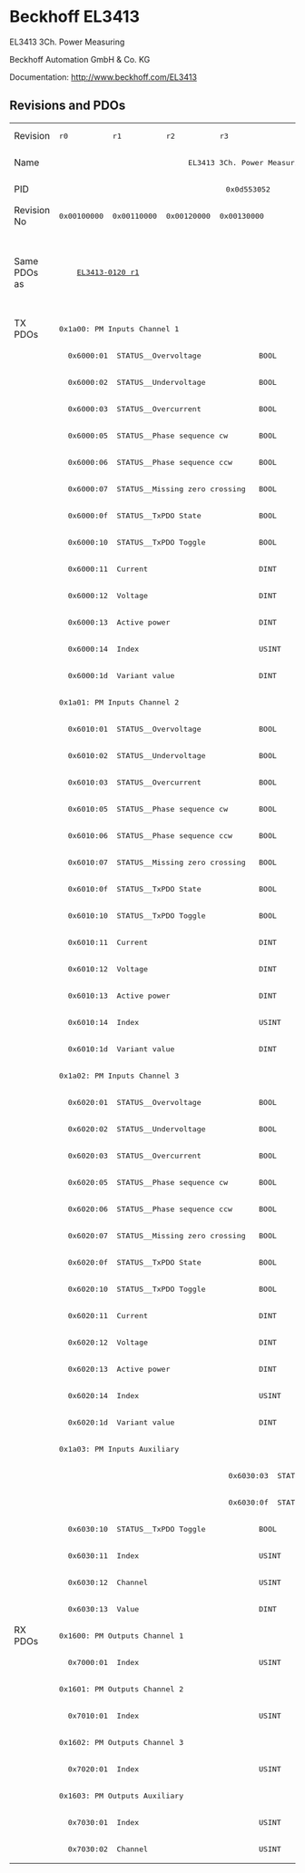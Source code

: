 # Beckhoff EL3413

EL3413 3Ch. Power Measuring

Beckhoff Automation GmbH & Co. KG

Documentation: <a href="http://www.beckhoff.com/EL3413">http://www.beckhoff.com/EL3413</a>

## Revisions and PDOs
<table>
<tr >
<td class="first">Revision</td>
<td ><pre>r0</pre></td>
<td ><pre>r1</pre></td>
<td ><pre>r2</pre></td>
<td ><pre>r3</pre></td>
<td ><pre>r4</pre></td>
</tr>
<tr >
<td class="first">Name</td>
<td  colspan=5 align="center"><pre>EL3413 3Ch. Power Measuring</pre></td>
</tr>
<tr >
<td class="first">PID</td>
<td  colspan=5 align="center"><pre>0x0d553052</pre></td>
</tr>
<tr >
<td class="first">Revision No</td>
<td ><pre>0x00100000</pre></td>
<td ><pre>0x00110000</pre></td>
<td ><pre>0x00120000</pre></td>
<td ><pre>0x00130000</pre></td>
<td ><pre>0x00140000</pre></td>
</tr>
<tr >
<td class="first">Same PDOs as</td>
<td  colspan=2 align="center"><pre><a href="EL3413-0120">EL3413-0120 r1</a></pre></td>
<td ></td>
<td  colspan=2 align="center"><pre><a href="EL3413-0001">EL3413-0001 r0</a><br/><a href="EL3413-0001">EL3413-0001 r1</a><br/><a href="EL3413-0001">EL3413-0001 r2</a><br/><a href="EL3413-0120">EL3413-0120 r2</a><br/><a href="EL3413-0120">EL3413-0120 r3</a><br/><a href="EL3433">EL3433 r0</a><br/><a href="EL3433">EL3433 r1</a><br/><a href="EL3433">EL3433 r2</a></pre></td>
</tr>
<tr class="txpdo pdosection">
<td class="first" rowspan=49 valign=top>TX PDOs</td>
<td colspan=5 align="left"><pre>0x1a00: PM Inputs Channel 1</pre></td>
<td></td>
</tr>
<tr class="txpdo">
<td class="first" colspan=5 align="left"><pre>  0x6000:01  STATUS__Overvoltage             BOOL</pre></td>
</tr>
<tr class="txpdo">
<td class="first" colspan=5 align="left"><pre>  0x6000:02  STATUS__Undervoltage            BOOL</pre></td>
</tr>
<tr class="txpdo">
<td class="first" colspan=5 align="left"><pre>  0x6000:03  STATUS__Overcurrent             BOOL</pre></td>
</tr>
<tr class="txpdo">
<td class="first" colspan=5 align="left"><pre>  0x6000:05  STATUS__Phase sequence cw       BOOL</pre></td>
</tr>
<tr class="txpdo">
<td class="first" colspan=5 align="left"><pre>  0x6000:06  STATUS__Phase sequence ccw      BOOL</pre></td>
</tr>
<tr class="txpdo">
<td class="first" colspan=5 align="left"><pre>  0x6000:07  STATUS__Missing zero crossing   BOOL</pre></td>
</tr>
<tr class="txpdo">
<td class="first" colspan=5 align="left"><pre>  0x6000:0f  STATUS__TxPDO State             BOOL</pre></td>
</tr>
<tr class="txpdo">
<td class="first" colspan=5 align="left"><pre>  0x6000:10  STATUS__TxPDO Toggle            BOOL</pre></td>
</tr>
<tr class="txpdo">
<td class="first" colspan=5 align="left"><pre>  0x6000:11  Current                         DINT</pre></td>
</tr>
<tr class="txpdo">
<td class="first" colspan=5 align="left"><pre>  0x6000:12  Voltage                         DINT</pre></td>
</tr>
<tr class="txpdo">
<td class="first" colspan=5 align="left"><pre>  0x6000:13  Active power                    DINT</pre></td>
</tr>
<tr class="txpdo">
<td class="first" colspan=5 align="left"><pre>  0x6000:14  Index                           USINT</pre></td>
</tr>
<tr class="txpdo">
<td class="first" colspan=5 align="left"><pre>  0x6000:1d  Variant value                   DINT</pre></td>
</tr>
<tr class="txpdo pdosection">
<td class="first" colspan=5 align="left"><pre>0x1a01: PM Inputs Channel 2</pre></td>
</tr>
<tr class="txpdo">
<td class="first" colspan=5 align="left"><pre>  0x6010:01  STATUS__Overvoltage             BOOL</pre></td>
</tr>
<tr class="txpdo">
<td class="first" colspan=5 align="left"><pre>  0x6010:02  STATUS__Undervoltage            BOOL</pre></td>
</tr>
<tr class="txpdo">
<td class="first" colspan=5 align="left"><pre>  0x6010:03  STATUS__Overcurrent             BOOL</pre></td>
</tr>
<tr class="txpdo">
<td class="first" colspan=5 align="left"><pre>  0x6010:05  STATUS__Phase sequence cw       BOOL</pre></td>
</tr>
<tr class="txpdo">
<td class="first" colspan=5 align="left"><pre>  0x6010:06  STATUS__Phase sequence ccw      BOOL</pre></td>
</tr>
<tr class="txpdo">
<td class="first" colspan=5 align="left"><pre>  0x6010:07  STATUS__Missing zero crossing   BOOL</pre></td>
</tr>
<tr class="txpdo">
<td class="first" colspan=5 align="left"><pre>  0x6010:0f  STATUS__TxPDO State             BOOL</pre></td>
</tr>
<tr class="txpdo">
<td class="first" colspan=5 align="left"><pre>  0x6010:10  STATUS__TxPDO Toggle            BOOL</pre></td>
</tr>
<tr class="txpdo">
<td class="first" colspan=5 align="left"><pre>  0x6010:11  Current                         DINT</pre></td>
</tr>
<tr class="txpdo">
<td class="first" colspan=5 align="left"><pre>  0x6010:12  Voltage                         DINT</pre></td>
</tr>
<tr class="txpdo">
<td class="first" colspan=5 align="left"><pre>  0x6010:13  Active power                    DINT</pre></td>
</tr>
<tr class="txpdo">
<td class="first" colspan=5 align="left"><pre>  0x6010:14  Index                           USINT</pre></td>
</tr>
<tr class="txpdo">
<td class="first" colspan=5 align="left"><pre>  0x6010:1d  Variant value                   DINT</pre></td>
</tr>
<tr class="txpdo pdosection">
<td class="first" colspan=5 align="left"><pre>0x1a02: PM Inputs Channel 3</pre></td>
</tr>
<tr class="txpdo">
<td class="first" colspan=5 align="left"><pre>  0x6020:01  STATUS__Overvoltage             BOOL</pre></td>
</tr>
<tr class="txpdo">
<td class="first" colspan=5 align="left"><pre>  0x6020:02  STATUS__Undervoltage            BOOL</pre></td>
</tr>
<tr class="txpdo">
<td class="first" colspan=5 align="left"><pre>  0x6020:03  STATUS__Overcurrent             BOOL</pre></td>
</tr>
<tr class="txpdo">
<td class="first" colspan=5 align="left"><pre>  0x6020:05  STATUS__Phase sequence cw       BOOL</pre></td>
</tr>
<tr class="txpdo">
<td class="first" colspan=5 align="left"><pre>  0x6020:06  STATUS__Phase sequence ccw      BOOL</pre></td>
</tr>
<tr class="txpdo">
<td class="first" colspan=5 align="left"><pre>  0x6020:07  STATUS__Missing zero crossing   BOOL</pre></td>
</tr>
<tr class="txpdo">
<td class="first" colspan=5 align="left"><pre>  0x6020:0f  STATUS__TxPDO State             BOOL</pre></td>
</tr>
<tr class="txpdo">
<td class="first" colspan=5 align="left"><pre>  0x6020:10  STATUS__TxPDO Toggle            BOOL</pre></td>
</tr>
<tr class="txpdo">
<td class="first" colspan=5 align="left"><pre>  0x6020:11  Current                         DINT</pre></td>
</tr>
<tr class="txpdo">
<td class="first" colspan=5 align="left"><pre>  0x6020:12  Voltage                         DINT</pre></td>
</tr>
<tr class="txpdo">
<td class="first" colspan=5 align="left"><pre>  0x6020:13  Active power                    DINT</pre></td>
</tr>
<tr class="txpdo">
<td class="first" colspan=5 align="left"><pre>  0x6020:14  Index                           USINT</pre></td>
</tr>
<tr class="txpdo">
<td class="first" colspan=5 align="left"><pre>  0x6020:1d  Variant value                   DINT</pre></td>
</tr>
<tr class="txpdo pdosection">
<td class="first" colspan=5 align="left"><pre>0x1a03: PM Inputs Auxiliary</pre></td>
</tr>
<tr class="txpdo">
<td class="first" colspan=3 align="left"></td>
<td  colspan=2 align="left"><pre>  0x6030:03  STATUS__Overcurrent             BOOL</pre></td>
</tr>
<tr class="txpdo">
<td class="first" colspan=3 align="left"></td>
<td  colspan=2 align="left"><pre>  0x6030:0f  STATUS__TxPDO State             BOOL</pre></td>
</tr>
<tr class="txpdo">
<td class="first" colspan=5 align="left"><pre>  0x6030:10  STATUS__TxPDO Toggle            BOOL</pre></td>
</tr>
<tr class="txpdo">
<td class="first" colspan=5 align="left"><pre>  0x6030:11  Index                           USINT</pre></td>
</tr>
<tr class="txpdo">
<td class="first" colspan=5 align="left"><pre>  0x6030:12  Channel                         USINT</pre></td>
</tr>
<tr class="txpdo">
<td class="first" colspan=5 align="left"><pre>  0x6030:13  Value                           DINT</pre></td>
</tr>
<tr class="rxpdo pdosection">
<td class="first" rowspan=9 valign=top>RX PDOs</td>
<td colspan=5 align="left"><pre>0x1600: PM Outputs Channel 1</pre></td>
<td></td>
</tr>
<tr class="rxpdo">
<td class="first" colspan=5 align="left"><pre>  0x7000:01  Index                           USINT</pre></td>
</tr>
<tr class="rxpdo pdosection">
<td class="first" colspan=5 align="left"><pre>0x1601: PM Outputs Channel 2</pre></td>
</tr>
<tr class="rxpdo">
<td class="first" colspan=5 align="left"><pre>  0x7010:01  Index                           USINT</pre></td>
</tr>
<tr class="rxpdo pdosection">
<td class="first" colspan=5 align="left"><pre>0x1602: PM Outputs Channel 3</pre></td>
</tr>
<tr class="rxpdo">
<td class="first" colspan=5 align="left"><pre>  0x7020:01  Index                           USINT</pre></td>
</tr>
<tr class="rxpdo pdosection">
<td class="first" colspan=5 align="left"><pre>0x1603: PM Outputs Auxiliary</pre></td>
</tr>
<tr class="rxpdo">
<td class="first" colspan=5 align="left"><pre>  0x7030:01  Index                           USINT</pre></td>
</tr>
<tr class="rxpdo">
<td class="first" colspan=5 align="left"><pre>  0x7030:02  Channel                         USINT</pre></td>
</tr>
</table>
